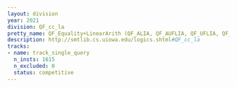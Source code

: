 ```yaml
---
layout: division
year: 2021
division: QF_cc_la
pretty_name: QF_Equality+LinearArith (QF_ALIA, QF_AUFLIA, QF_UFLIA, QF_UFLRA, QF_UFIDL)
description: http://smtlib.cs.uiowa.edu/logics.shtml#QF_cc_la
tracks:
- name: track_single_query
  n_insts: 1615
  n_excluded: 0
  status: competitive
---
```

